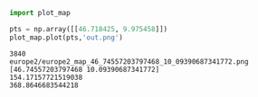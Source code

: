 

```python
import plot_map

pts = np.array([[46.718425, 9.975458]])
plot_map.plot(pts,'out.png')
```

```text
3840
europe2/europe2_map_46_74557203797468_10_09390687341772.png
[46.74557203797468 10.09390687341772]
154.17157721519038
368.8646683544218
```

















